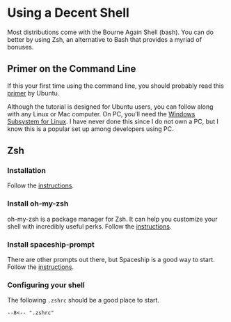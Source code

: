# Using a Decent Shell

Most distributions come with the Bourne Again Shell (bash). You can do better by using Zsh, an alternative to Bash that provides a myriad of bonuses.

## Primer on the Command Line

If this your first time using the command line, you should probably
read this [primer](https://ubuntu.com/tutorials/command-line-for-beginners)
by Ubuntu.

Although the tutorial is designed for Ubuntu users, you can follow along with
any Linux or Mac computer. On PC, you'll need the [Windows Subsystem for Linux](https://docs.microsoft.com/en-us/windows/wsl/install).
I have never done this since I do not own a PC, but I know this is a popular set up
among developers using PC.

## Zsh

### Installation

Follow the [instructions](https://github.com/ohmyzsh/ohmyzsh/wiki/Installing-ZSH).

### Install oh-my-zsh

oh-my-zsh is a package manager for Zsh. It can help you customize your shell with incredibly useful perks. Follow the [instructions](https://github.com/ohmyzsh/ohmyzsh#basic-installation).

### Install spaceship-prompt

There are other prompts out there, but Spaceship is a good way to start. Follow the [instructions](https://github.com/spaceship-prompt/spaceship-prompt#oh-my-zsh).

### Configuring your shell

The following `.zshrc` should be a good place to start.

```shell title="~/.zshrc"
--8<-- ".zshrc"
```
